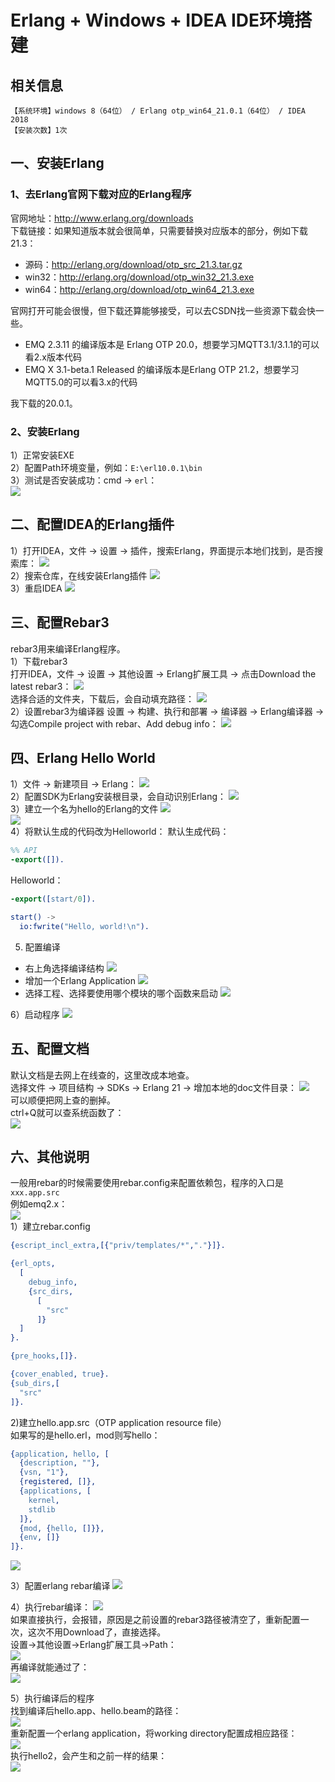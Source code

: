 # Erlang + Windows + IDEA IDE环境搭建

## 相关信息
`【系统环境】windows 8（64位） / Erlang otp_win64_21.0.1（64位） / IDEA 2018`  
`【安装次数】1次`

## 一、安装Erlang
### 1、去Erlang官网下载对应的Erlang程序
官网地址：http://www.erlang.org/downloads  
下载链接：如果知道版本就会很简单，只需要替换对应版本的部分，例如下载21.3：
* 源码：http://erlang.org/download/otp_src_21.3.tar.gz
* win32：http://erlang.org/download/otp_win32_21.3.exe
* win64：http://erlang.org/download/otp_win64_21.3.exe

官网打开可能会很慢，但下载还算能够接受，可以去CSDN找一些资源下载会快一些。
* EMQ 2.3.11 的编译版本是 Erlang OTP 20.0，想要学习MQTT3.1/3.1.1的可以看2.x版本代码
* EMQ X 3.1-beta.1 Released 的编译版本是Erlang OTP 21.2，想要学习MQTT5.0的可以看3.x的代码

我下载的20.0.1。
### 2、安装Erlang
1）正常安装EXE  
2）配置Path环境变量，例如：`E:\erl10.0.1\bin`  
3）测试是否安装成功：cmd → `erl`：  
![](assets/013/20190313-3b01e564.png)  

## 二、配置IDEA的Erlang插件
1）打开IDEA，文件 → 设置 → 插件，搜索Erlang，界面提示本地们找到，是否搜索库：
![](assets/013/20190313-f647be88.png)  
2）搜索仓库，在线安装Erlang插件
![](assets/013/20190313-9ae70216.png)  
3）重启IDEA
![](assets/013/20190313-ae405eab.png)  

## 三、配置Rebar3
rebar3用来编译Erlang程序。  
1）下载rebar3  
打开IDEA，文件 → 设置 → 其他设置 → Erlang扩展工具 → 点击Download the latest rebar3：
![](assets/013/20190313-b36cd7a3.png)  
选择合适的文件夹，下载后，会自动填充路径：
![](assets/013/20190313-3b03c524.png)  
2）设置rebar3为编译器
设置 → 构建、执行和部署 → 编译器 → Erlang编译器 → 勾选Compile project with rebar、Add debug info：
![](assets/013/20190313-4fb37c6a.png)  

## 四、Erlang Hello World
1）文件 → 新建项目 → Erlang：
![](assets/013/20190313-77d04df6.png)  
2）配置SDK为Erlang安装根目录，会自动识别Erlang：
![](assets/013/20190313-8e61a3a0.png)  
3）建立一个名为hello的Erlang的文件
![](assets/013/20190313-6cf9611b.png)  
![](assets/013/20190313-579c0ec2.png)  
4）将默认生成的代码改为Helloworld：
默认生成代码：
```erl
%% API
-export([]).
```
Helloworld：
```erl
-export([start/0]).

start() ->
  io:fwrite("Hello, world!\n").
```
5) 配置编译
* 右上角选择编译结构
![](assets/013/20190313-e9dc18ad.png)  
* 增加一个Erlang Application
![](assets/013/20190313-b0f534e4.png)  
* 选择工程、选择要使用哪个模块的哪个函数来启动
![](assets/013/20190313-3fe5c12c.png)  

6）启动程序
![](assets/013/20190313-ef71f48f.png)  

## 五、配置文档
默认文档是去网上在线查的，这里改成本地查。  
选择文件 → 项目结构 → SDKs → Erlang 21 → 增加本地的doc文件目录：
![](assets/013/20190313-b4b78d4e.png)  
可以顺便把网上查的删掉。  
ctrl+Q就可以查系统函数了：  
![](assets/013/20190313-f3f83238.png)  

## 六、其他说明
一般用rebar的时候需要使用rebar.config来配置依赖包，程序的入口是`xxx.app.src`  
例如emq2.x：   
![](assets/013/20190313-e4409af7.png)  
1）建立rebar.config
```erl
{escript_incl_extra,[{"priv/templates/*","."}]}.

{erl_opts,
  [
    debug_info,
    {src_dirs,
      [
        "src"
      ]}
  ]
}.

{pre_hooks,[]}.

{cover_enabled, true}.
{sub_dirs,[
  "src"
]}.
```
2)建立hello.app.src（OTP application resource file）  
如果写的是hello.erl，mod则写hello：  
```erl
{application, hello, [
  {description, ""},
  {vsn, "1"},
  {registered, []},
  {applications, [
    kernel,
    stdlib
  ]},
  {mod, {hello, []}},
  {env, []}
]}.
```
![](assets/013/20190313-baf2a053.png)  

3）配置erlang rebar编译
![](assets/013/20190313-49d81ce8.png)  

4）执行rebar编译：
![](assets/013/20190313-b6c57dea.png)  
如果直接执行，会报错，原因是之前设置的rebar3路径被清空了，重新配置一次，这次不用Download了，直接选择。  
设置→其他设置→Erlang扩展工具→Path：  
![](assets/013/20190313-96a8e451.png)  
再编译就能通过了：  
![](assets/013/20190313-424811ab.png)  

5）执行编译后的程序  
找到编译后hello.app、hello.beam的路径：  
![](assets/013/20190313-bd282171.png)  
重新配置一个erlang application，将working directory配置成相应路径：  
![](assets/013/20190313-cc3d5e61.png)  
执行hello2，会产生和之前一样的结果：  
![](assets/013/20190313-b775cfc7.png)  

